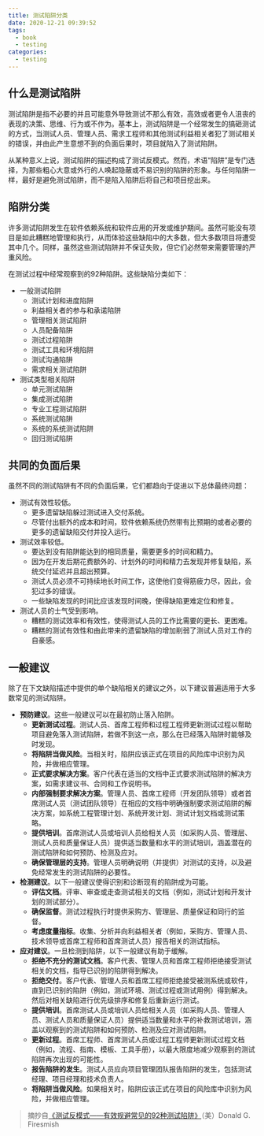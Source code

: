 ```yaml
---
title: 测试陷阱分类
date: 2020-12-21 09:39:52
tags:
  - book
  - testing
categories:
  - testing
---
```


## 什么是测试陷阱

测试陷阱是指不必要的并且可能意外导致测试不那么有效，高效或者更令人沮丧的表现的决策、思维、行为或不作为。基本上，测试陷阱是一个经常发生的搞砸测试的方式，当测试人员、管理人员、需求工程师和其他测试利益相关者犯了测试相关的错误，并由此产生意想不到的负面后果时，项目就陷入了测试陷阱。

从某种意义上说，测试陷阱的描述构成了测试反模式。然而，术语“陷阱”是专门选择，为那些粗心大意或外行的人唤起隐蔽或不易识别的陷阱的形象。与任何陷阱一样，最好是避免测试陷阱，而不是陷入陷阱后将自己和项目挖出来。

<!-- more -->

## 陷阱分类

许多测试陷阱发生在软件依赖系统和软件应用的开发或维护期间。虽然可能没有项目是如此糟糕地管理和执行，从而体验这些缺陷中的大多数，但大多数项目将遭受其中几个。同样，虽然这些测试陷阱并不保证失败，但它们必然带来需要管理的严重风险。

在测试过程中经常观察到的92种陷阱。这些缺陷分类如下：

- 一般测试陷阱
  - 测试计划和进度陷阱
  - 利益相关者的参与和承诺陷阱
  - 管理相关测试陷阱
  - 人员配备陷阱
  - 测试过程陷阱
  - 测试工具和环境陷阱
  - 测试沟通陷阱
  - 需求相关测试陷阱
- 测试类型相关陷阱
  - 单元测试陷阱
  - 集成测试陷阱
  - 专业工程测试陷阱
  - 系统测试陷阱
  - 系统的系统测试陷阱
  - 回归测试陷阱

## 共同的负面后果

虽然不同的测试陷阱有不同的负面后果，它们都趋向于促进以下总体最终问题：

- 测试有效性较低。
  - 更多遗留缺陷躲过测试进入交付系统。
  - 尽管付出额外的成本和时间，软件依赖系统仍然带有比预期的或者必要的更多的遗留缺陷交付并投入运行。
- 测试效率较低。
  - 要达到没有陷阱能达到的相同质量，需要更多的时间和精力。
  - 因为在开发后期花费额外的、计划外的时间和精力去发现并修复缺陷，系统交付延迟并且超出预算。
  - 测试人员必须不可持续地长时间工作，这使他们变得筋疲力尽，因此，会犯过多的错误。
  - 一些缺陷发现的时间比应该发现时间晚，使得缺陷更难定位和修复。
- 测试人员的士气受到影响。
  - 糟糕的测试效率和有效性，使得测试人员的工作比需要的更长、更困难。
  - 糟糕的测试有效性和由此带来的遗留缺陷的增加削弱了测试人员对工作的自豪感。

## 一般建议

除了在下文缺陷描述中提供的单个缺陷相关的建议之外，以下建议普遍适用于大多数常见的测试陷阱。

- **预防建议**。这些一般建议可以在最初防止落入陷阱。
  - **更新测试过程**。测试人员、首席工程师和过程工程师更新测试过程以帮助项目避免落入测试陷阱，若做不到这一点，那么在已经落入陷阱时能够及时发现。
  - **将陷阱当做风险**。当相关时，陷阱应该正式在项目的风险库中识别为风险，并做相应管理。
  - **正式要求解决方案**。客户代表在适当的文档中正式要求测试陷阱的解决方案，如需求建议书、合同和工作说明书。
  - **内部强制要求解决方案**。管理人员、首席工程师（开发团队领导）或者首席测试人员（测试团队领导）在相应的文档中明确强制要求测试陷阱的解决方案，如系统工程管理计划、系统开发计划、测试计划文档或测试策略。
  - **提供培训**。首席测试人员或培训人员给相关人员（如采购人员、管理层、测试人员和质量保证人员）提供适当数量和水平的测试培训，涵盖潜在的测试陷阱和如何预防、检测及应对。
  - **确保管理层的支持**。管理人员明确说明（并提供）对测试的支持，以及避免经常发生的测试陷阱的必要性。
- **检测建议**。以下一般建议使得识别和诊断现有的陷阱成为可能。
  - **评估文档**。评审、审查或走查测试相关的文档（例如，测试计划和开发计划的测试部分）。
  - **确保监督**。测试过程执行时提供采购方、管理层、质量保证和同行的监督。
  - **考虑度量指标**。收集、分析并向利益相关者（例如，采购方、管理人员、技术领导或首席工程师和首席测试人员）报告相关的测试指标。
- **应对建议**。一旦检测到陷阱，以下一般建议有助于缓解。
  - **拒绝不充分的测试文档**。客户代表、管理人员和首席工程师拒绝接受测试相关的文档，指导已识别的陷阱得到解决。
  - **拒绝交付**。客户代表、管理人员和首席工程师拒绝接受被测系统或软件，直到已识别的陷阱（例如，测试环境、测试过程或测试用例）得到解决。然后对相关缺陷进行优先级排序和修复后重新运行测试。
  - **提供培训**。首席测试人员或培训人员给相关人员（如采购人员、管理人员、测试人员和质量保证人员）提供适当数量和水平的补救测试培训，涵盖以观察到的测试陷阱和如何预防、检测及应对测试陷阱。
  - **更新过程**。首席工程师、首席测试人员或过程工程师更新测试过程文档（例如，流程、指南、模板、工具手册），以最大限度地减少观察到的测试陷阱再次出现的可能性。
  - **报告陷阱的发生**。测试人员应向项目管理团队报告陷阱的发生，包括测试经理、项目经理和技术负责人。
  - **将陷阱当做风险**。如果相关时，陷阱应该正式在项目的风险库中识别为风险，并做相应管理。



> 摘抄自[《测试反模式——有效规避常见的92种测试陷阱》](https://book.douban.com/subject/26319080/)（美）Donald G. Firesmish

